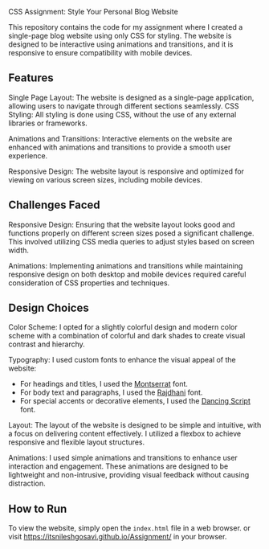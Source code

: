 CSS Assignment: Style Your Personal Blog Website

This repository contains the code for my assignment where I created a single-page blog website using only CSS for styling. The website is designed to be interactive using animations and transitions, and it is responsive to ensure compatibility with mobile devices.

## Features


Single Page Layout: The website is designed as a single-page application, allowing users to navigate through different sections seamlessly.
CSS Styling: All styling is done using CSS, without the use of any external libraries or frameworks.

Animations and Transitions: Interactive elements on the website are enhanced with animations and transitions to provide a smooth user experience.

Responsive Design: The website layout is responsive and optimized for viewing on various screen sizes, including mobile devices.

## Challenges Faced

Responsive Design: Ensuring that the website layout looks good and functions properly on different screen sizes posed a significant challenge. This involved utilizing CSS media queries to adjust styles based on screen width.

Animations: Implementing animations and transitions while maintaining responsive design on both desktop and mobile devices required careful consideration of CSS properties and techniques.

## Design Choices

Color Scheme: I opted for a slightly colorful design and modern color scheme with a combination of colorful and dark shades to create visual contrast and hierarchy.

Typography: I used custom fonts to enhance the visual appeal of the website:
  - For headings and titles, I used the [Montserrat](https://fonts.google.com/specimen/Montserrat) font.
  - For body text and paragraphs, I used the [Rajdhani](https://fonts.google.com/specimen/Rajdhani) font.
  - For special accents or decorative elements, I used the [Dancing Script](https://fonts.google.com/specimen/Dancing+Script) font.

Layout: The layout of the website is designed to be simple and intuitive, with a focus on delivering content effectively. I utilized a flexbox to achieve responsive and flexible layout structures.

Animations: I used simple animations and transitions to enhance user interaction and engagement. These animations are designed to be lightweight and non-intrusive, providing visual feedback without causing distraction.

## How to Run

To view the website, simply open the `index.html` file in a web browser. or visit https://itsnileshgosavi.github.io/Assignment/  in your browser.

